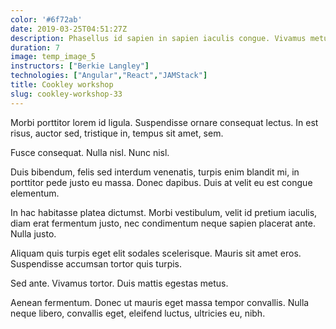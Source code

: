 ```yaml
---
color: '#6f72ab'
date: 2019-03-25T04:51:27Z
description: Phasellus id sapien in sapien iaculis congue. Vivamus metus arcu, adipiscing molestie, hendrerit at, vulputate vitae, nisl.
duration: 7
image: temp_image_5
instructors: ["Berkie Langley"]
technologies: ["Angular","React","JAMStack"]
title: Cookley workshop
slug: cookley-workshop-33
---
```

Morbi porttitor lorem id ligula. Suspendisse ornare consequat lectus. In est risus, auctor sed, tristique in, tempus sit amet, sem.

Fusce consequat. Nulla nisl. Nunc nisl.

Duis bibendum, felis sed interdum venenatis, turpis enim blandit mi, in porttitor pede justo eu massa. Donec dapibus. Duis at velit eu est congue elementum.

In hac habitasse platea dictumst. Morbi vestibulum, velit id pretium iaculis, diam erat fermentum justo, nec condimentum neque sapien placerat ante. Nulla justo.

Aliquam quis turpis eget elit sodales scelerisque. Mauris sit amet eros. Suspendisse accumsan tortor quis turpis.

Sed ante. Vivamus tortor. Duis mattis egestas metus.

Aenean fermentum. Donec ut mauris eget massa tempor convallis. Nulla neque libero, convallis eget, eleifend luctus, ultricies eu, nibh.
